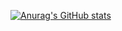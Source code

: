 [![Anurag's GitHub stats](https://github-readme-stats.vercel.app/api?username=batsoup804$theme=discord_old_blurple)](https://github.com/anuraghazra/github-readme-stats)
